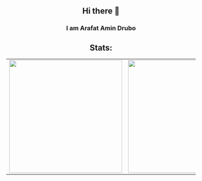 <h2 align='center'>Hi there 👋</h2>
<h3 align='center'>I am Arafat Amin Drubo</h3>

<h2 align='center'>Stats:</h2>
  
  <table style="border: none">
    <tr>
      <td valign="top"><img height="300" src="https://github-readme-stats.vercel.app/api?username=gh0st33d&hide_border=false&include_all_commits=false&count_private=false"/></td>
      <td valign="top"><img height="300" src="https://github-readme-stats.vercel.app/api/top-langs/?username=gh0st33dk&hide_border=false&include_all_commits=false&count_private=false&layout=compact"/></td>
    </tr>
  </table>

